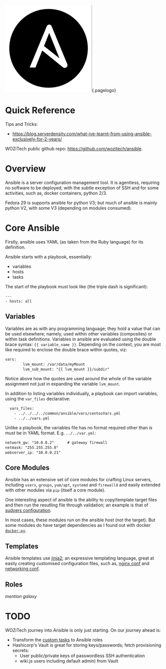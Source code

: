 ![Ansible Logo](/uploads/logos/ansible-logo.png "Ansible Logo"){.pagelogo}
<!-- TITLE: Ansible -->
<!-- SUBTITLE: A quick summary of Ansible -->

# Quick Reference
Tips and Tricks:
* https://blog.serverdensity.com/what-ive-learnt-from-using-ansible-exclusively-for-2-years/

WOZiTech public github repo: https://github.com/wozitech/ansible.
# Overview
Ansible is a server configuration management tool. It is agentless, requiring no software to be deployed; with the subtle exception of SSH and for some activities, such as, docker containers, python 2/3.

Fedora 29 is supports ansible for python V3; but much of ansible is mainly python V2, with some V3 (depending on modules consumed).

# Core Ansible
Firstly, ansible uses YAML (as taken from the Ruby language) for its definition.

Ansible starts with a playbook, essentially:
* variables
* hosts
* tasks

The start of the playbook must look like (the triple dash is significant):
```
---
- hosts: all
```

## Variables
Variables are as with any programming language; they hold a value that can be used elsewhere; namely, used within other variables (composites) or within task definitions. Variables in ansible are evaluated using the double brace syntax: `{{ variable_name }}`. Depending on the context, you are most like required to enclose the double brace within quotes, viz:
```
vars:
		lvm_mount: /var/data/myMount
		lvm_sub_mount: "{{ lvm_mount }}/subdir"
```

Notice above how the quotes are used around the whole of the variable assignment not just in expanding the variable `lvm_mount`.

In addition to listing variables individually, a playbook can import variables, using the `var_files` declarative:
```
  vars_files:
    - ../../../../common/ansible/vars/centosVars.yml
    - ../../vars.yml
```

Unlike a playbook, the variables file has no format required other than is must be in YAML format. E.g. `../../var.yml`:
```
network_gw: "10.0.0.2"      # gateway firewall
netmask: "255.255.255.0"
webserver_ip: "10.0.0.21"
```

## Core Modules
Ansible has an extensive set of core modules for crafting Linux servers, including `users`, `groups`, `yum/apt`, `systemd` and `firewalld` and easily extended with other modules via `pip` (itself a core module).

One interesting aspect of ansible is the ability to copy/template target files and then run the resutling file through validation; an example is that of [sudoers configuration](https://github.com/wozitech/vagrant/blob/master/common/ansible/tasks/centosTasks.yml).

In most cases, these modules run on the ansible host (not the target). But some modules do have target dependencies as I found out with docker [`docker-py`](https://github.com/wozitech/vagrant/blob/master/common/ansible/tasks/docker_prep.yml).

## Templates
Ansible templates use [jinja2](https://docs.ansible.com/ansible/2.6/user_guide/playbooks_templating.html); an expressive templating language, great at easily creating customised configuration files, such as, [nginx conf](https://github.com/wozitech/vagrant/blob/master/enterprise/ansible/hosts/proxy/templates/wiki-reverse.conf.j2) and [networking conf](https://github.com/wozitech/vagrant/blob/master/common/ansible/templates/ifcfg.j2).

## Roles

*mention galaxy*

## 

# TODO
WOZiTech journey into Ansible is only just starting. On our journey ahead is:
* Transform the [custom tasks](https://github.com/wozitech/vagrant/tree/master/common/ansible/tasks) to Ansible roles
* Hashicorp's Vault is great for storing keys/passwords; fetch provisioning secrets:
	* User public/private keys of passwordless SSH authentication
	* wiki.js users including default admin) from Vault

